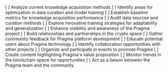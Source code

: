 [ ] Analyze current knowledge acquisition methods
[ ] Identify areas for optimization in data curation and model training
[ ] Establish baseline metrics for knowledge acquisition performance
[ ] Audit data sources and curation methods
[ ] Explore innovative training strategies for adaptability and generalization
[ ] Enhance visibility and awareness of the Pragma project
[ ] Build relationships and partnerships in the crypto space
[ ] Gather community feedback for Pragma platform development
[ ] Educate potential users about Pragma technology
[ ] Identify collaboration opportunities with other projects
[ ] Organize and participate in events to promote Pragma
[ ] Create content highlighting Pragma's value proposition
[ ] Monitor trends in the blockchain space for opportunities
[ ] Act as a liaison between the Pragma team and the community